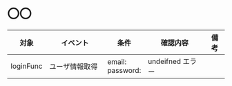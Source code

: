 # 〇〇

| 対象      | イベント         | 条件                   | 確認内容         | 備考 |
| --------- | ---------------- | ---------------------- | ---------------- | ---- |
| loginFunc | ユーザ情報取得　 | email: <br/> password: | undeifned エラー |      |

